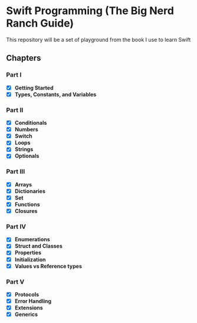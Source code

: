 # Swift Programming (The Big Nerd Ranch Guide)

This repository will be a set of playground from the book I use to learn Swift

## Chapters

### Part I

- [x] **Getting Started**
- [x] **Types, Constants, and Variables**

### Part II

- [x] **Conditionals**
- [x] **Numbers**
- [x] **Switch**
- [x] **Loops**
- [x] **Strings**
- [x] **Optionals**

### Part III

- [x] **Arrays**
- [x] **Dictionaries**
- [x] **Set**
- [x] **Functions**
- [x] **Closures**

### Part IV

- [x] **Enumerations**
- [x] **Struct and Classes**
- [x] **Properties**
- [x] **Initialization**
- [x] **Values vs Reference types**

### Part V

- [x] **Protocols**
- [x] **Error Handling**
- [x] **Extensions**
- [x] **Generics**
